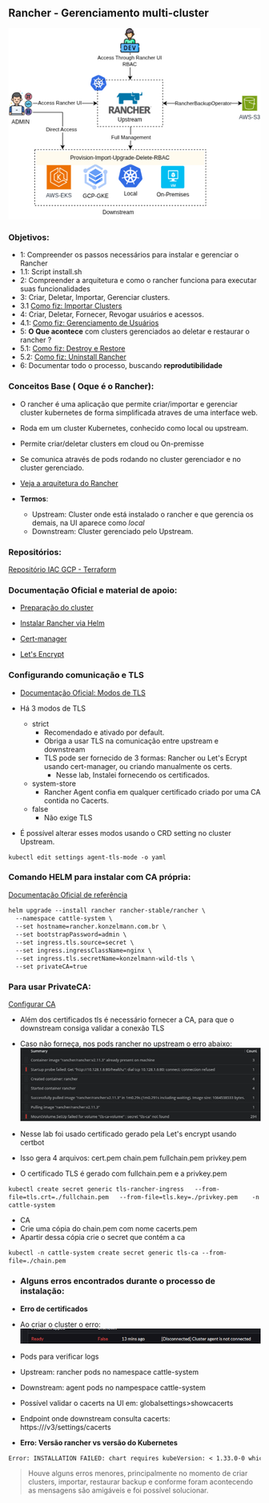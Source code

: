 ## Rancher - Gerenciamento multi-cluster

![Diagrama Conceitual](./doc-assets/Rancher-MGMT.png)

### Objetivos:

- 1: Compreender os passos necessários para instalar e gerenciar o Rancher
- 1.1: Script install.sh
- 2: Compreender a arquitetura e como o rancher funciona para executar suas funcionalidades
- 3: Criar, Deletar, Importar, Gerenciar clusters.
- 3.1 [Como fiz: Importar Clusters](./doc-assets/import-cluster/README.md)
- 4: Criar, Deletar, Fornecer, Revogar usuários e acessos.
- 4.1: [Como fiz: Gerenciamento de Usuários](./estudos.md)
- 5: **O Que acontece** com clusters gerenciados ao deletar e restaurar o rancher ?
- 5.1: [Como fiz: Destroy e Restore](./doc-assets/deletar-k8s-upstream/README.md)
- 5.2: [Como fiz: Uninstall Rancher](./doc-assets/uninstall-rancher/deletar.md)
- 6: Documentar todo o processo, buscando **reprodutibilidade**

### Conceitos Base ( Oque é o Rancher):

- O rancher é uma aplicação que permite criar/importar e gerenciar cluster kubernetes de forma simplificada atraves de uma interface web.
- Roda em um cluster Kubernetes, conhecido como local ou upstream.
- Permite criar/deletar clusters em cloud ou On-premisse
- Se comunica através de pods rodando no cluster gerenciador e no cluster gerenciado.
- [Veja a arquitetura do Rancher](https://ranchermanager.docs.rancher.com/reference-guides/rancher-manager-architecture/rancher-server-and-components)

- **Termos**:

  - Upstream: Cluster onde está instalado o rancher e que gerencia os demais, na UI aparece como _local_
  - Downstream: Cluster gerenciado pelo Upstream.

### Repositórios:

[Repositório IAC GCP - Terraform ](https://github.com/Adenilson365/devopslabs01-iac)

### Documentação Oficial e material de apoio:

- [Preparação do cluster ](https://ranchermanager.docs.rancher.com/getting-started/installation-and-upgrade/install-upgrade-on-a-kubernetes-cluster/rancher-on-gke)

- [Instalar Rancher via Helm](https://ranchermanager.docs.rancher.com/getting-started/installation-and-upgrade/install-upgrade-on-a-kubernetes-cluster#install-the-rancher-helm-chart)

- [Cert-manager](https://artifacthub.io/packages/helm/cert-manager/cert-manager)
- [Let's Encrypt](https://letsencrypt.org/getting-started/)

### Configurando comunicação e TLS

- [Documentação Oficial: Modos de TLS](https://ranchermanager.docs.rancher.com/getting-started/installation-and-upgrade/installation-references/tls-settings#agent-tls-enforcement)

- Há 3 modos de TLS
  - strict
    - Recomendado e ativado por default.
    - Obriga a usar TLS na comunicação entre upstream e downstream
    - TLS pode ser fornecido de 3 formas: Rancher ou Let's Ecrypt usando cert-manager, ou criando manualmente os certs.
      - Nesse lab, Instalei fornecendo os certificados.
  - system-store
    - Rancher Agent confia em qualquer certificado criado por uma CA contida no Cacerts.
  - false
    - Não exige TLS
- É possível alterar esses modos usando o CRD setting no cluster Upstream.

```shell
kubectl edit settings agent-tls-mode -o yaml
```

### Comando HELM para instalar com CA própria:

[Documentação Oficial de referência](https://ranchermanager.docs.rancher.com/getting-started/installation-and-upgrade/install-upgrade-on-a-kubernetes-cluster#3-choose-your-ssl-configuration)

```shell
helm upgrade --install rancher rancher-stable/rancher \
  --namespace cattle-system \
  --set hostname=rancher.konzelmann.com.br \
  --set bootstrapPassword=admin \
  --set ingress.tls.source=secret \
  --set ingress.ingressClassName=nginx \
  --set ingress.tls.secretName=konzelmann-wild-tls \
  --set privateCA=true
```

### Para usar PrivateCA:

[Configurar CA ](https://ranchermanager.docs.rancher.com/getting-started/installation-and-upgrade/resources/add-tls-secrets)

- Além dos certificados tls é necessário fornecer a CA, para que o downstream consiga validar a conexão TLS
- Caso não forneça, nos pods rancher no upstream o erro abaixo:
  ![Print: Saida comando kubectl pod describe, mensagem: MountVolume.SetUp failed for volume ts-ca-volume](./doc-assets/erro-mount-vol-ca.png)

- Nesse lab foi usado certificado gerado pela Let's encrypt usando certbot
- Isso gera 4 arquivos: cert.pem chain.pem fullchain.pem privkey.pem
- O certificado TLS é gerado com fullchain.pem e a privkey.pem

```shell
kubectl create secret generic tls-rancher-ingress   --from-file=tls.crt=./fullchain.pem   --from-file=tls.key=./privkey.pem    -n cattle-system

```

- CA
- Crie uma cópia do chain.pem com nome cacerts.pem
- Apartir dessa cópia crie o secret que contém a ca

```shell
kubectl -n cattle-system create secret generic tls-ca --from-file=./chain.pem
```

- ### Alguns erros encontrados durante o processo de instalação:

- **Erro de certificados**
- Ao criar o cluster o erro:
  ![Imagem do erro conditions mostrado na Interface Grafica: "Mensagem do erro: Cluster agent is not connected"](./doc-assets/erro-conditions.png)
- Pods para verificar logs
- Upstream: rancher pods no namespace cattle-system
- Downstream: agent pods no nampespace cattle-system
- Possível validar o cacerts na UI em: globalsettings>showcacerts
- Endpoint onde downstream consulta cacerts: https://<MeuDominio>/v3/settings/cacerts

- **Erro: Versão rancher vs versão do Kubernetes**

```txt
Error: INSTALLATION FAILED: chart requires kubeVersion: < 1.33.0-0 which is incompatible with Kubernetes v1.33.2-gke.1240000
```

> Houve alguns erros menores, principalmente no momento de criar clusters, importar, restaurar backup e conforme foram acontecendo as mensagens são amigáveis e foi possível solucionar.

